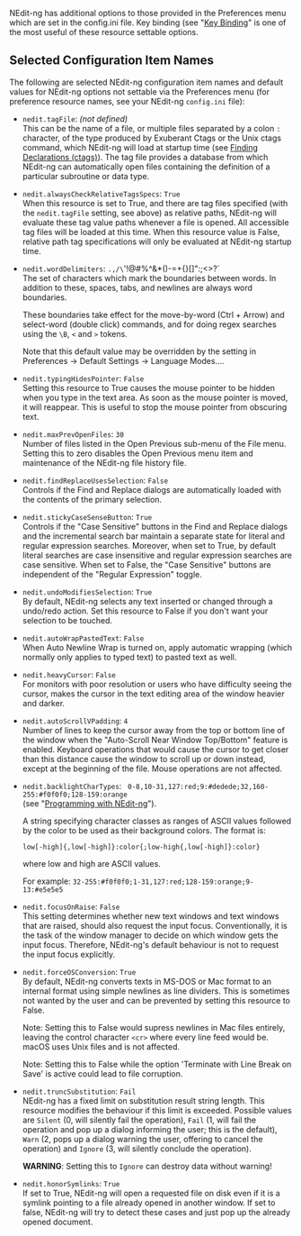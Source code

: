 
NEdit-ng has additional options to those provided in the Preferences
menu which are set in the config.ini file. Key binding (see "[Key
Binding](31.md)" is one of the most useful of these resource settable
options.

## Selected Configuration Item Names

The following are selected NEdit-ng configuration item names and default
values for NEdit-ng options not settable via the Preferences menu (for
preference resource names, see your NEdit-ng `config.ini` file):

  - `nedit.tagFile`: *(not defined)*  
    This can be the name of a file, or multiple files separated by a
    colon `:` character, of the type produced by Exuberant Ctags or the
    Unix ctags command, which NEdit-ng will load at startup time (see
    [Finding Declarations (ctags)](14.md)). The tag file provides a
    database from which NEdit-ng can automatically open files containing
    the definition of a particular subroutine or data type.

  - `nedit.alwaysCheckRelativeTagsSpecs`: `True`  
    When this resource is set to True, and there are tag files specified
    (with the `nedit.tagFile` setting, see above) as relative paths,
    NEdit-ng will evaluate these tag value paths whenever a file is
    opened. All accessible tag files will be loaded at this time. When
    this resource value is False, relative path tag specifications will
    only be evaluated at NEdit-ng startup time.

  - `nedit.wordDelimiters`: `.,/\`'!@#%^&*()-=+{}[]":;<>?`  
    The set of characters which mark the boundaries between words. In
    addition to these, spaces, tabs, and newlines are always word
    boundaries.
    
    These boundaries take effect for the move-by-word (Ctrl + Arrow) and
    select-word (double click) commands, and for doing regex searches
    using the `\B`, `<` and `>` tokens.
    
    Note that this default value may be overridden by the setting in
    Preferences &rarr; Default Settings &rarr; Language Modes....

  - `nedit.typingHidesPointer`: `False`  
    Setting this resource to True causes the mouse pointer to be hidden
    when you type in the text area. As soon as the mouse pointer is
    moved, it will reappear. This is useful to stop the mouse pointer
    from obscuring text.

  - `nedit.maxPrevOpenFiles`: `30`  
    Number of files listed in the Open Previous sub-menu of the File
    menu. Setting this to zero disables the Open Previous menu item and
    maintenance of the NEdit-ng file history file.

  - `nedit.findReplaceUsesSelection`: `False`  
    Controls if the Find and Replace dialogs are automatically loaded
    with the contents of the primary selection.

  - `nedit.stickyCaseSenseButton`: `True`  
    Controls if the "Case Sensitive" buttons in the Find and Replace
    dialogs and the incremental search bar maintain a separate state for
    literal and regular expression searches. Moreover, when set to True,
    by default literal searches are case insensitive and regular
    expression searches are case sensitive. When set to False, the "Case
    Sensitive" buttons are independent of the "Regular Expression"
    toggle.

  - `nedit.undoModifiesSelection`: `True`  
    By default, NEdit-ng selects any text inserted or changed through a
    undo/redo action. Set this resource to False if you don't want your
    selection to be touched.

  - `nedit.autoWrapPastedText`: `False`  
    When Auto Newline Wrap is turned on, apply automatic wrapping (which
    normally only applies to typed text) to pasted text as well.

  - `nedit.heavyCursor`: `False`  
    For monitors with poor resolution or users who have difficulty
    seeing the cursor, makes the cursor in the text editing area of the
    window heavier and darker.

  - `nedit.autoScrollVPadding`: `4`  
    Number of lines to keep the cursor away from the top or bottom line
    of the window when the "Auto-Scroll Near Window Top/Bottom" feature
    is enabled. Keyboard operations that would cause the cursor to get
    closer than this distance cause the window to scroll up or down
    instead, except at the beginning of the file. Mouse operations are
    not affected.

  - `nedit.backlightCharTypes`:
    `  0-8,10-31,127:red;9:#dedede;32,160-255:#f0f0f0;128-159:orange `  
    (see "[Programming with NEdit-ng](10.md)").
    
    A string specifying character classes as ranges of ASCII values
    followed by the color to be used as their background colors. The
    format is:
    
    `low[-high]{,low[-high]}:color{;low-high{,low[-high]}:color}`
    
    where low and high are ASCII values.
    
    For example:
    `32-255:#f0f0f0;1-31,127:red;128-159:orange;9-13:#e5e5e5`

  - `nedit.focusOnRaise`: `False`  
    This setting determines whether new text windows and text windows
    that are raised, should also request the input focus.
    Conventionally, it is the task of the window manager to decide on
    which window gets the input focus. Therefore, NEdit-ng's default
    behaviour is not to request the input focus explicitly.

  - `nedit.forceOSConversion`: `True`  
    By default, NEdit-ng converts texts in MS-DOS or Mac format to an
    internal format using simple newlines as line dividers. This is
    sometimes not wanted by the user and can be prevented by setting
    this resource to False.

    Note: Setting this to False would supress newlines in Mac files
    entirely, leaving the control character `<cr>` where every line feed
    would be. macOS uses Unix files and is not affected.
    
    Note: Setting this to False while the option 'Terminate with Line
    Break on Save' is active could lead to file corruption.

  - `nedit.truncSubstitution`: `Fail`  
    NEdit-ng has a fixed limit on substitution result string length.
    This resource modifies the behaviour if this limit is exceeded.
    Possible values are `Silent` (0, will silently fail the operation),
    `Fail` (1, will fail the operation and pop up a dialog informing the
    user; this is the default), `Warn` (2, pops up a dialog warning the
    user, offering to cancel the operation) and `Ignore` (3, will
    silently conclude the operation).

    **WARNING**: Setting this to `Ignore` can destroy data without
    warning\!

  - `nedit.honorSymlinks`: `True`  
    If set to True, NEdit-ng will open a requested file on disk even if it
    is a symlink pointing to a file already opened in another window. If
    set to false, NEdit-ng will try to detect these cases and just pop up
    the already opened document.
